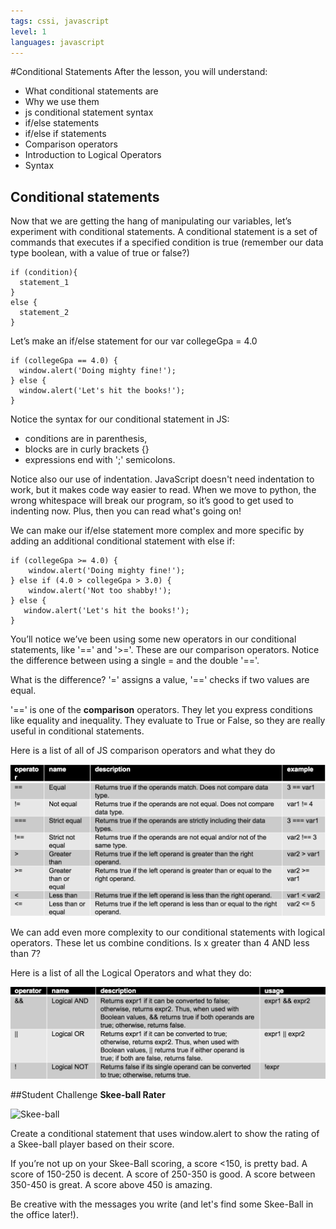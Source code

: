 ```yaml
---
tags: cssi, javascript
level: 1
languages: javascript
---
```

#Conditional Statements
After the lesson, you will understand:
+ What conditional statements are
+ Why we use them
+ js conditional statement syntax
+ if/else statements
+ if/else if statements
+ Comparison operators
+ Introduction to Logical Operators
+ Syntax

## Conditional statements
Now that we are getting the hang of manipulating our variables, let’s experiment with conditional statements. A conditional statement is a set of commands that executes if a specified condition is true (remember our data type boolean, with a value of true or false?)
```
if (condition){
  statement_1
}
else {
  statement_2
}
```
Let’s make an if/else statement for our var collegeGpa = 4.0
```
if (collegeGpa == 4.0) {
  window.alert('Doing mighty fine!');
} else {
  window.alert('Let's hit the books!');
}
```
Notice the syntax for our conditional statement in JS:
+ conditions are in parenthesis,
+ blocks are in curly brackets {}
+ expressions end with ';' semicolons.

Notice also our use of indentation. JavaScript doesn't need indentation to work, but it makes code way easier to read. When we move to python, the wrong whitespace will break our program, so it’s good to get used to indenting now. Plus, then you can read what's going on!

We can make our if/else statement more complex and more specific by adding an additional conditional statement with else if:
```
if (collegeGpa >= 4.0) {
    window.alert('Doing mighty fine!');
} else if (4.0 > collegeGpa > 3.0) {
    window.alert('Not too shabby!');
} else {
   window.alert('Let's hit the books!');
}
```
You’ll notice we’ve been using some new operators in our conditional statements, like '==' and '>='. These are our comparison operators. Notice the difference between using a single = and the double '=='.

What is the difference? '=' assigns a value, '==' checks if two values are equal.

'==' is one of the **comparison** operators. They let you express conditions like equality and inequality. They evaluate to True or False, so they are really useful in conditional statements.

Here is a list of all of JS comparison operators and what they do

<img src="https://raw.githubusercontent.com/learn-co-curriculum/cssi-2.5-conditional-statements/master/js-boolean-operator-table.png">

We can add even more complexity to our conditional statements with logical operators. These let us combine conditions. Is x greater than 4 AND less than 7?

Here is a list of all the Logical Operators and what they do:

<img src="https://raw.githubusercontent.com/learn-co-curriculum/cssi-2.5-conditional-statements/master/js-logical-operators.png">

##Student Challenge
**Skee-ball Rater**

![Skee-ball](http://robertkaplinsky.com/wp-content/uploads/2013/03/skeeball_cover.jpg)


Create a conditional statement that uses window.alert to show the rating of a Skee-ball player based on their score.

If you’re not up on your Skee-Ball scoring, a score <150, is pretty bad. A score of 150-250 is decent. A score of 250-350 is good. A score between 350-450 is great. A score above 450 is amazing.

Be creative with the messages you write (and let's find some Skee-Ball in the office later!).
